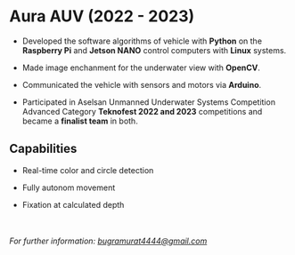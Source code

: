 # Aura AUV (2022 - 2023)

- Developed the software algorithms of vehicle with **Python** on the **Raspberry Pi** and **Jetson NANO** control computers with **Linux** systems.

- Made image enchanment for the underwater view with **OpenCV**.

- Communicated the vehicle with sensors and motors via **Arduino**.

- Participated in Aselsan Unmanned Underwater Systems Competition Advanced Category **Teknofest 2022 and 2023** competitions and became a **finalist team** in both.

## Capabilities
- Real-time color and circle detection

- Fully autonom movement

- Fixation at calculated depth

<br></br>
*For further information: bugramurat4444@gmail.com*
